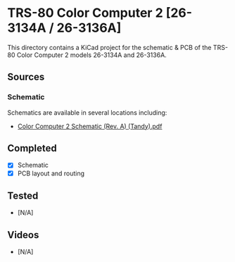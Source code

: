 # TRS-80 Color Computer 2 [26-3134A / 26-3136A]

This directory contains a KiCad project
for the schematic & PCB of the TRS-80 Color Computer 2
models 26-3134A and 26-3136A.

## Sources

### Schematic

Schematics are available in several locations including:
* [Color Computer 2 Schematic (Rev. A) (Tandy).pdf](https://colorcomputerarchive.com/repo/Documents/Manuals/Hardware/Color%20Computer%202%20Schematic%20%28Rev.%20A%29%20%28Tandy%29.pdf)

## Completed
- [x] Schematic
- [x] PCB layout and routing
 
## Tested
- [N/A]

## Videos
- [N/A]

